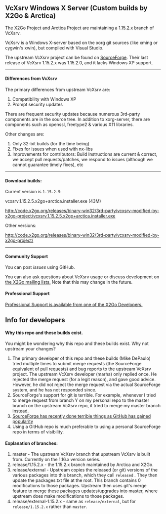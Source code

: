 VcXsrv Windows X Server (Custom builds by X2Go & Arctica)
------------------------------------------------

The X2Go Project and Arctica Project are maintaining a 1.15.2.x branch of VcXsrv.

VcXsrv is a Windows X-server based on the xorg git sources (like xming or cygwin's xwin), but compiled with Visual Studio.

The upstream VcXsrv project can be found on [SourceForge](http://sourceforge.net/projects/vcxsrv/). Their last release of VcXsrv 1.15.2.x was 1.15.2.0, and it lacks Windows XP support.

------

#### Differences from VcXsrv

The primary differences from upstream VcXsrv are:

1. Compatibility with Windows XP
2. Prompt security updates

There are frequent security updates because numerous 3rd-party components are in the source tree. In addition to xorg-server, there are components such as openssl, freetype2 & various X11 libraries.

Other changes are:

1. Only 32-bit builds (for the time being)
2. Fixes for issues when used with nx-libs
3. Improvements for contributors: Build Instructions are current & correct, we accept pull requests/patches, we respond to issues (although we cannot guarantee timely fixes), etc

------

#### Download builds:

Current version is `1.15.2.5`: 

vcxsrv.1.15.2.5.x2go+arctica.installer.exe (43M)

http://code.x2go.org/releases/binary-win32/3rd-party/vcxsrv-modified-by-x2go-project/vcxsrv.1.15.2.5.x2go+arctica.installer.exe

Other versions:

http://code.x2go.org/releases/binary-win32/3rd-party/vcxsrv-modified-by-x2go-project/

------

#### Community Support

You can post *issues* using GitHub.

You can also ask questions about VcXsrv usage or discuss development on [the X2Go mailing lists.](http://lists.x2go.org/listinfo/) Note that this may change in the future.

#### Professional Support

[Professional Support is available from one of the X2Go Developers.](http://wiki.x2go.org/doku.php/doc:professional-support)

## Info for developers

####  Why this repo and these builds exist.

You might be wondering why this repo and these builds exist. Why not upstream your changes?

1. The primary developer of this repo and these builds (Mike DePaulo) tried multiple times to submit merge requests (the SourceForge equivalent of pull requests) and bug reports to the upstream VcXsrv project. The upstream VcXsrv developer (marha) only replied once. He rejected the merge request (for a legit reason), and gave good advice. However, he did not reject the merge request via the actual SourceForge system, and he has not responded since.
2. SourceForge's support for git is terrible. For example, whenever I tried to merge request from branch Y on my personal repo to the master branch on the upstream VcXsrv repo, it tried to merge my master branch instead.
3. [SourceForge has recently done terrible things as GitHub has gained popularity](https://en.wikipedia.org/wiki/SourceForge#DevShare_adware_controversy)
4. Using a GitHub repo is much preferable to using a personal SourceForge repo in terms of visibility.

#### Explanation of branches:

1. master - The upstream VcXsrv branch that upstream VcXsrv is built from. Currently on the 1.16.x version series.
2. release/1.15.2.x - the 1.15.2.x branch maintained by Arctica and X2Go.
3. release/external - Upstream copies the released (or git) versions of the various packages into this branch, which they call `released` . They then update the packages.txt file at the root.  This branch contains 0 modifications to those packages. Upstream then uses git's merge feature to merge these packages updates/upgrades into master, where upstream does make modifications to those packages.
4. release/external-1.15.2.x - same as `release/external`, but for `release/1.15.2.x` rather than `master`.
